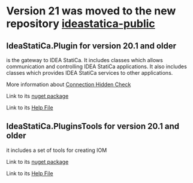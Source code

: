 # Version 21 was moved to the new repository [ideastatica-public](https://github.com/idea-statica/ideastatica-public)

## IdeaStatiCa.Plugin for version 20.1 and older
is the gateway to IDEA StatiCa. It includes classes which allows communication and controlling IDEA StatiCa applications. It also includes classes which provides IDEA StatiCa services to other applications.

More information about  [Connection Hidden Check](con-hidden-calculation.md)

Link to its [nuget package](https://www.nuget.org/packages/IdeaStatiCa.Plugin)

Link to its [Help File](Help/IdeaStatiCa.Plugin.chm?raw=true)

## IdeaStatiCa.PluginsTools for version 20.1 and older
it includes a set of tools for creating IOM

Link to its [nuget package](https://www.nuget.org/packages/IdeaStatiCa.PluginsTools)

Link to its [Help File](Help/IdeaStatiCa.PluginTools.chm?raw=true)

